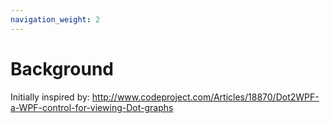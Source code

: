 ```yaml
---
navigation_weight: 2
---
```


# Background

Initially inspired by: http://www.codeproject.com/Articles/18870/Dot2WPF-a-WPF-control-for-viewing-Dot-graphs

